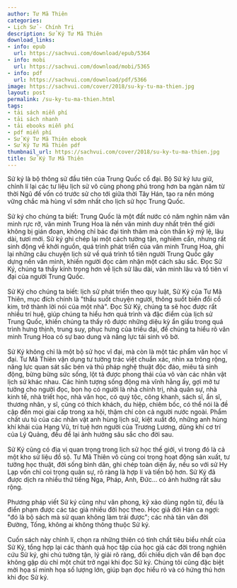 ```yaml
---
author: Tư Mã Thiên
categories:
- Lịch Sử - Chính Trị
description: Sử Ký Tư Mã Thiên
download_links:
- info: epub
  url: https://sachvui.com/download/epub/5364
- info: mobi
  url: https://sachvui.com/download/mobi/5365
- info: pdf
  url: https://sachvui.com/download/pdf/5366
image: https://sachvui.com/cover/2018/su-ky-tu-ma-thien.jpg
layout: post
permalink: /su-ky-tu-ma-thien.html
tags:
- tải sách miễn phí
- tải sách nhanh
- tải ebooks miễn phí
- pdf miễn phí
- Sử Ký Tư Mã Thiên ebook
- Sử Ký Tư Mã Thiên pdf
thumbnail_url: https://sachvui.com/cover/2018/su-ky-tu-ma-thien.jpg
title: Sử Ký Tư Mã Thiên
---
```


 <div class="item-desc text-justify"> <p>Sử ký là bộ thông sử đầu tiên của Trung Quốc cổ đại. Bộ Sử ký lưu giữ, chỉnh lí lại các tư liệu lịch sử vô cùng phong phú trong hơn ba ngàn năm từ thời Ngũ đế vốn có trước sử cho tới giữa thời Tây Hán, tạo ra nền móng vững chắc mà hùng vĩ sớm nhất cho lịch sử học Trung Quốc.<br><br>Sử ký cho chúng ta biết: Trung Quốc là một đất nước có năm nghìn năm văn minh rực rỡ, văn minh Trung Hoa là nền văn minh duy nhất trên thế giới không bị gián đoạn, không chỉ bác đại tinh thâm mà còn thần kỹ mỹ lệ, lâu dài, tươi mới. Sử ký ghi chép lại một cách tường tận, nghiêm cẩn, nhưng rất sinh động về khởi nguồn, quá trình phát triển của văn minh Trung Hoa, ghi lại những câu chuyện lịch sử về quá trình tổ tiên người Trung Quốc gây dựng nền văn minh, khiến người đọc cảm nhận một cách sâu sắc. Đọc Sử Ký, chúng ta thấy kính trọng hơn về lịch sử lâu dài, văn minh lâu và tổ tiên vĩ đại của người Trung Quốc.<br><br>Sử Ký cho chúng ta biết: lịch sử phát triển theo quy luật, Sử Ký của Tư Mã Thiên, mục đích chính là "thấu suốt chuyện người, thông suốt biến đổi cổ kim, trở thành lời nói của một nhà". Đọc Sử Ký, chúng ta sẽ học được rất nhiều trí huệ, giúp chúng ta hiểu hơn quá trình và đặc điểm của lịch sử Trung Quốc, khiến chúng ta thấy rõ được những diệu kỳ ẩn giấu trong quá trình hưng thịnh, trung suy, phục hưng của triều đại, để chúng ta hiểu rõ văn minh Trung Hoa có sự bao dung và năng lực tái sinh vô bờ.<br><br>Sử Ký không chỉ là một bộ sử học vĩ đại, mà còn là một tác phẩm văn học vĩ đại. Tư Mã Thiên vận dụng tư tưởng trác việt chuẩn xác, nhìn xa trông rộng, năng lực quan sát sắc bén và thủ pháp nghệ thuật độc đáo, miêu tả sinh động, bừng bừng sức sống, lột tả được phong thái của vô vàn các nhân vật lịch sử khác nhau. Các hình tượng sống động mà vĩnh hằng ấy, gợi mở tư tưởng cho người đọc, bọn họ có người là nhà chính trị, nhà quân sự, nhà kinh tế, nhà triết học, nhà văn học, có quý tộc, công khanh, sách sĩ, ẩn sĩ, thương nhân, y sĩ, cũng có thích khách, du hiệp, chiêm bốc, có thể nói là đề cập đến mọi giai cấp trong xa hội, thậm chí còn cả người nước ngoài. Phẩm chất ưu tú của các nhân vật anh hùng lịch sử, kiệt xuất đó, những anh hùng khí khái của Hạng Vũ, trí tuệ hơn người của Trương Lương, dũng khí cơ trí của Lý Quảng, đều để lại ảnh hưởng sâu sắc cho đời sau.<br><br>Sử Ký cũng có địa vị quan trọng trong lịch sử học thế giới, vì trong đó là cả một kho sử liệu đồ sộ. Tư Mã Thiên vô cùng coi trọng hoạt động sản xuất, tư tưởng học thuật, đời sống bình dân, ghi chép toàn diện ấy, nếu so với sử Hy Lạp vốn chỉ coi trọng quân sự, rõ ràng là hợp lí và tiến bộ hơn. Sử Ký đã được dịch ra nhiều thứ tiếng Nga, Pháp, Anh, Đức... có ảnh hưởng rất sâu rộng.<br><br>Phương pháp viết Sử ký cũng như văn phong, kỹ xảo dùng ngôn từ, đều là điển phạm được các tác giả nhiều đời học theo. Học giả đời Hán ca ngợi: "đó là bộ sách mà sử quan không làm trái được"; các nhà tản văn đời Đường, Tống, không ai không thông thuộc Sử ký.<br><br>Cuốn sách này chỉnh lí, chọn ra những thiên có tính chất tiêu biểu nhất của Sử Ký, tổng hợp lại các thành quả học tập của học giả các đời trong nghiên cứu Sử ký, ghi chú tường tận, lý giải rõ ràng, đối chiếu dịch văn để bạn đọc không gặp dù chỉ một chút trở ngại khi đọc Sử ký. Chúng tôi cũng đặc biệt mời họa sĩ minh họa số lượng lớn, giúp bạn đọc hiểu rõ và có hứng thú hơn khi đọc Sử ký.</p> </div>